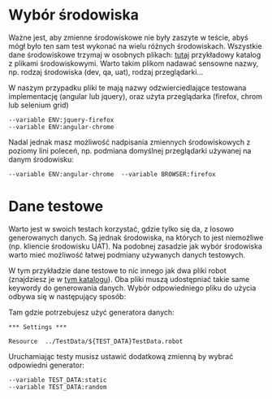 # Wybór środowiska

Ważne jest, aby zmienne środowiskowe nie były zaszyte w teście, abyś mógł było ten sam test wykonać na wielu różnych środowiskach. Wszystkie dane środowiskowe trzymaj w osobnych plikach: [tutaj](https://github.com/qbek/todomvc-robotframework/tree/master/todomvc/Configuration) przykładowy katalog z plikami środowiskowymi. Warto takim plikom nadawać sensowne nazwy, np. rodzaj środowiska (dev, qa, uat), rodzaj przeglądarki...

W naszym przypadku pliki te mają nazwy odzwierciedlające testowana implementację (angular lub jquery), oraz użyta przeglądarka (firefox, chrom lub selenium grid)

```
--variable ENV:jquery-firefox
--variable ENV:angular-chrome
```

Nadal jednak masz możliwość nadpisania zmiennych środowiskowych z poziomy lini poleceń, np. podmiana domyślnej przeglądarki używanej na danym środowisku:

```
--variable ENV:angular-chrome  --variable BROWSER:firefox
```

# Dane testowe

Warto jest w swoich testach korzystać, gdzie tylko się da, z losowo generowanych danych. Są jednak środowiska, na których to jest niemożliwe (np. kliencie środowisku UAT). Na podobnej zasadzie jak wybór środowiska warto mieć możliwość łatwej podmiany używanych danych testowych.

W tym przykładzie dane testowe to nic innego jak dwa pliki robot (znajdziesz je w [tym katalogu](https://github.com/qbek/todomvc-robotframework/tree/master/todomvc/TestData)). Oba pliki muszą udostępniać takie same keywordy do generowania danych. Wybór odpowiedniego pliku do użycia odbywa się w następujący sposób:

Tam gdzie potrzebujesz użyć generatora danych:
```
*** Settings ***

Resource  ../TestData/${TEST_DATA}TestData.robot
```

Uruchamiając testy musisz ustawić dodatkową zmienną by wybrać odpowiedni generator:
```
--variable TEST_DATA:static
--variable TEST_DATA:random
```
